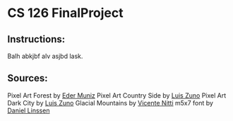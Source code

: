 # CS 126 FinalProject
## Instructions:
Balh abkjbf alv asjbd lask.
## Sources:
Pixel Art Forest by [Eder Muniz](https://edermunizz.itch.io/free-pixel-art-forest)
Pixel Art Country Side by [Luis Zuno](https://ansimuz.itch.io/country-side-platfformer-)
Pixel Art Dark City by [Luis Zuno](https://ansimuz.itch.io/industrial-parallax-background)
Glacial Mountains by [Vicente Nitti](https://vnitti.itch.io/glacial-mountains-parallax-background)
m5x7 font by [Daniel Linssen](https://managore.itch.io/m5x7)

